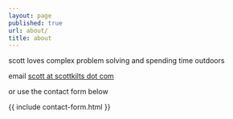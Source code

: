 ```yaml
---
layout: page
published: true
url: about/
title: about
---
```


  <!-- default layout requires splash div to center content currently -->

scott loves complex problem solving and spending time outdoors

email [scott at scottkilts dot com](mailto:scott@scottkilts.com)

or use the contact form below

{{ include contact-form.html }}
